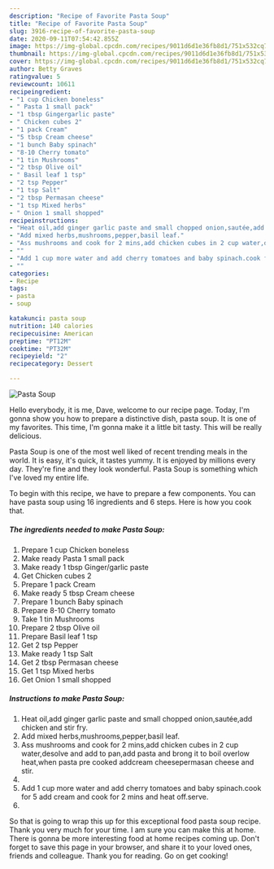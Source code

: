 ```yaml
---
description: "Recipe of Favorite Pasta Soup"
title: "Recipe of Favorite Pasta Soup"
slug: 3916-recipe-of-favorite-pasta-soup
date: 2020-09-11T07:54:42.855Z
image: https://img-global.cpcdn.com/recipes/9011d6d1e36fb8d1/751x532cq70/pasta-soup-recipe-main-photo.jpg
thumbnail: https://img-global.cpcdn.com/recipes/9011d6d1e36fb8d1/751x532cq70/pasta-soup-recipe-main-photo.jpg
cover: https://img-global.cpcdn.com/recipes/9011d6d1e36fb8d1/751x532cq70/pasta-soup-recipe-main-photo.jpg
author: Betty Graves
ratingvalue: 5
reviewcount: 10611
recipeingredient:
- "1 cup Chicken boneless"
- " Pasta 1 small pack"
- "1 tbsp Gingergarlic paste"
- " Chicken cubes 2"
- "1 pack Cream"
- "5 tbsp Cream cheese"
- "1 bunch Baby spinach"
- "8-10 Cherry tomato"
- "1 tin Mushrooms"
- "2 tbsp Olive oil"
- " Basil leaf 1 tsp"
- "2 tsp Pepper"
- "1 tsp Salt"
- "2 tbsp Permasan cheese"
- "1 tsp Mixed herbs"
- " Onion 1 small shopped"
recipeinstructions:
- "Heat oil,add ginger garlic paste and small chopped onion,sautée,add chicken and stir fry."
- "Add mixed herbs,mushrooms,pepper,basil leaf."
- "Ass mushrooms and cook for 2 mins,add chicken cubes in 2 cup water,desolve and add to pan,add pasta and brong it to boil overlow heat,when pasta pre cooked addcream cheesepermasan cheese and stir."
- ""
- "Add 1 cup more water and add cherry tomatoes and baby spinach.cook for 5 add cream and cook for 2 mins and heat off.serve."
- ""
categories:
- Recipe
tags:
- pasta
- soup

katakunci: pasta soup 
nutrition: 140 calories
recipecuisine: American
preptime: "PT12M"
cooktime: "PT32M"
recipeyield: "2"
recipecategory: Dessert

---
```



![Pasta Soup](https://img-global.cpcdn.com/recipes/9011d6d1e36fb8d1/751x532cq70/pasta-soup-recipe-main-photo.jpg)

Hello everybody, it is me, Dave, welcome to our recipe page. Today, I'm gonna show you how to prepare a distinctive dish, pasta soup. It is one of my favorites. This time, I'm gonna make it a little bit tasty. This will be really delicious.

Pasta Soup is one of the most well liked of recent trending meals in the world. It is easy, it's quick, it tastes yummy. It is enjoyed by millions every day. They're fine and they look wonderful. Pasta Soup is something which I've loved my entire life.




To begin with this recipe, we have to prepare a few components. You can have pasta soup using 16 ingredients and 6 steps. Here is how you cook that.

<!--inarticleads1-->

##### The ingredients needed to make Pasta Soup:

1. Prepare 1 cup Chicken boneless
1. Make ready  Pasta 1 small pack
1. Make ready 1 tbsp Ginger/garlic paste
1. Get  Chicken cubes 2
1. Prepare 1 pack Cream
1. Make ready 5 tbsp Cream cheese
1. Prepare 1 bunch Baby spinach
1. Prepare 8-10 Cherry tomato
1. Take 1 tin Mushrooms
1. Prepare 2 tbsp Olive oil
1. Prepare  Basil leaf 1 tsp
1. Get 2 tsp Pepper
1. Make ready 1 tsp Salt
1. Get 2 tbsp Permasan cheese
1. Get 1 tsp Mixed herbs
1. Get  Onion 1 small shopped




<!--inarticleads2-->

##### Instructions to make Pasta Soup:

1. Heat oil,add ginger garlic paste and small chopped onion,sautée,add chicken and stir fry.
1. Add mixed herbs,mushrooms,pepper,basil leaf.
1. Ass mushrooms and cook for 2 mins,add chicken cubes in 2 cup water,desolve and add to pan,add pasta and brong it to boil overlow heat,when pasta pre cooked addcream cheesepermasan cheese and stir.
1. 
1. Add 1 cup more water and add cherry tomatoes and baby spinach.cook for 5 add cream and cook for 2 mins and heat off.serve.
1. 




So that is going to wrap this up for this exceptional food pasta soup recipe. Thank you very much for your time. I am sure you can make this at home. There is gonna be more interesting food at home recipes coming up. Don't forget to save this page in your browser, and share it to your loved ones, friends and colleague. Thank you for reading. Go on get cooking!
